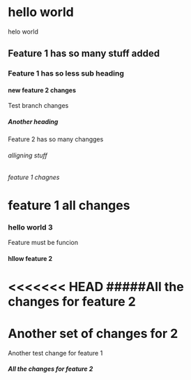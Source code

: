 # hello world 
helo world
## Feature 1 has so  many stuff added

### Feature 1 has so less sub heading

#### new feature 2 changes 
Test branch changes 
##### Another heading
Feature 2 has so many changges
###### alligning stuff 








###### feature 1 chagnes
feature 1 all changes
=======
### hello world 3
Feature must be funcion
#### hllow feature 2

<<<<<<< HEAD
#####All the changes for feature 2
=======




































Another set of changes for 2
=======
Another test change for feature 1

##### All the changes for feature 2
